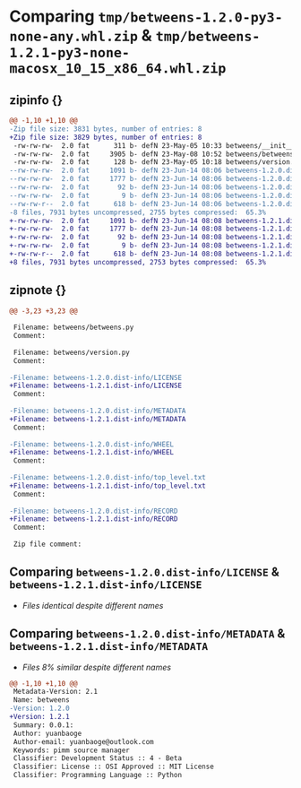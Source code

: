 # Comparing `tmp/betweens-1.2.0-py3-none-any.whl.zip` & `tmp/betweens-1.2.1-py3-none-macosx_10_15_x86_64.whl.zip`

## zipinfo {}

```diff
@@ -1,10 +1,10 @@
-Zip file size: 3831 bytes, number of entries: 8
+Zip file size: 3829 bytes, number of entries: 8
 -rw-rw-rw-  2.0 fat      311 b- defN 23-May-05 10:33 betweens/__init__.py
 -rw-rw-rw-  2.0 fat     3905 b- defN 23-May-08 10:52 betweens/betweens.py
 -rw-rw-rw-  2.0 fat      128 b- defN 23-May-05 10:18 betweens/version.py
--rw-rw-rw-  2.0 fat     1091 b- defN 23-Jun-14 08:06 betweens-1.2.0.dist-info/LICENSE
--rw-rw-rw-  2.0 fat     1777 b- defN 23-Jun-14 08:06 betweens-1.2.0.dist-info/METADATA
--rw-rw-rw-  2.0 fat       92 b- defN 23-Jun-14 08:06 betweens-1.2.0.dist-info/WHEEL
--rw-rw-rw-  2.0 fat        9 b- defN 23-Jun-14 08:06 betweens-1.2.0.dist-info/top_level.txt
--rw-rw-r--  2.0 fat      618 b- defN 23-Jun-14 08:06 betweens-1.2.0.dist-info/RECORD
-8 files, 7931 bytes uncompressed, 2755 bytes compressed:  65.3%
+-rw-rw-rw-  2.0 fat     1091 b- defN 23-Jun-14 08:08 betweens-1.2.1.dist-info/LICENSE
+-rw-rw-rw-  2.0 fat     1777 b- defN 23-Jun-14 08:08 betweens-1.2.1.dist-info/METADATA
+-rw-rw-rw-  2.0 fat       92 b- defN 23-Jun-14 08:08 betweens-1.2.1.dist-info/WHEEL
+-rw-rw-rw-  2.0 fat        9 b- defN 23-Jun-14 08:08 betweens-1.2.1.dist-info/top_level.txt
+-rw-rw-r--  2.0 fat      618 b- defN 23-Jun-14 08:08 betweens-1.2.1.dist-info/RECORD
+8 files, 7931 bytes uncompressed, 2753 bytes compressed:  65.3%
```

## zipnote {}

```diff
@@ -3,23 +3,23 @@
 
 Filename: betweens/betweens.py
 Comment: 
 
 Filename: betweens/version.py
 Comment: 
 
-Filename: betweens-1.2.0.dist-info/LICENSE
+Filename: betweens-1.2.1.dist-info/LICENSE
 Comment: 
 
-Filename: betweens-1.2.0.dist-info/METADATA
+Filename: betweens-1.2.1.dist-info/METADATA
 Comment: 
 
-Filename: betweens-1.2.0.dist-info/WHEEL
+Filename: betweens-1.2.1.dist-info/WHEEL
 Comment: 
 
-Filename: betweens-1.2.0.dist-info/top_level.txt
+Filename: betweens-1.2.1.dist-info/top_level.txt
 Comment: 
 
-Filename: betweens-1.2.0.dist-info/RECORD
+Filename: betweens-1.2.1.dist-info/RECORD
 Comment: 
 
 Zip file comment:
```

## Comparing `betweens-1.2.0.dist-info/LICENSE` & `betweens-1.2.1.dist-info/LICENSE`

 * *Files identical despite different names*

## Comparing `betweens-1.2.0.dist-info/METADATA` & `betweens-1.2.1.dist-info/METADATA`

 * *Files 8% similar despite different names*

```diff
@@ -1,10 +1,10 @@
 Metadata-Version: 2.1
 Name: betweens
-Version: 1.2.0
+Version: 1.2.1
 Summary: 0.0.1:
 Author: yuanbaoge
 Author-email: yuanbaoge@outlook.com
 Keywords: pimm source manager
 Classifier: Development Status :: 4 - Beta
 Classifier: License :: OSI Approved :: MIT License
 Classifier: Programming Language :: Python
```

